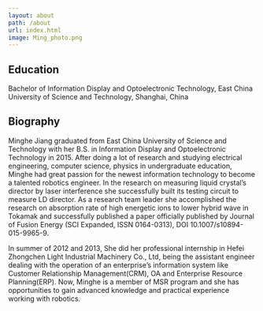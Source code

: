 ```yaml
---
layout: about
path: /about
url: index.html
image: Ming_photo.png
---
```

## Education
Bachelor of Information Display and Optoelectronic Technology, East China University of Science and Technology, Shanghai, China

## Biography
Minghe Jiang graduated from East China University of Science and Technology with her B.S. in Information Display and Optoelectronic Technology in 2015. After doing a lot of research and studying electrical engineering, computer science, physics in undergraduate education, Minghe had great passion for the newest information technology to become a talented robotics engineer. In the research on measuring liquid crystal’s director by laser interference she successfully built its testing circuit to measure LD director. As a research team leader she accomplished the research on absorption rate of high energetic ions to lower hybrid wave in Tokamak and successfully published a paper officially published by Journal of Fusion Energy (SCI Expanded, ISSN 0164-0313), DOI 10.1007/s10894-015-9965-9. 

In summer of 2012 and 2013, She did her professional internship in Hefei Zhongchen Light Industrial Machinery Co., Ltd, being the assistant engineer dealing with the operation of an enterprise’s information system like Customer Relationship Management(CRM), OA and Enterprise Resource Planning(ERP).
Now, Minghe is a member of MSR program and she has opportunities to gain advanced knowledge and practical experience working with robotics. 


